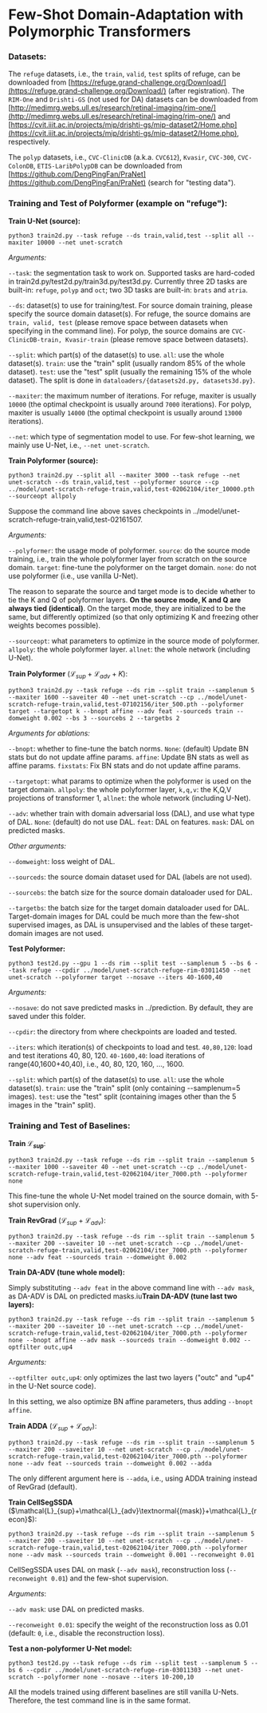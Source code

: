 # Few-Shot Domain-Adaptation with Polymorphic Transformers

### Datasets:

The `refuge` datasets, i.e., the `train`, `valid`, `test` splits of refuge, can be downloaded from [https://refuge.grand-challenge.org/Download/](https://refuge.grand-challenge.org/Download/) (after registration). The `RIM-One` and `Drishti-GS` (not used for DA) datasets can be downloaded from [http://medimrg.webs.ull.es/research/retinal-imaging/rim-one/](http://medimrg.webs.ull.es/research/retinal-imaging/rim-one/) and [https://cvit.iiit.ac.in/projects/mip/drishti-gs/mip-dataset2/Home.php](https://cvit.iiit.ac.in/projects/mip/drishti-gs/mip-dataset2/Home.php), respectively.

The `polyp` datasets, i.e., `CVC-ClinicDB` (a.k.a. `CVC612`), `Kvasir`, `CVC-300`, `CVC-ColonDB`, `ETIS-LaribPolypDB` can be downloaded from [https://github.com/DengPingFan/PraNet](https://github.com/DengPingFan/PraNet) (search for "testing data"). 

### Training and Test of Polyformer (example on "refuge"):

**Train U-Net (source):**

`python3 train2d.py --task refuge --ds train,valid,test --split all --maxiter 10000 --net unet-scratch`

*Arguments:*

`--task`: the segmentation task to work on. Supported tasks are hard-coded in train2d.py/test2d.py/train3d.py/test3d.py. Currently three 2D tasks are built-in: `refuge`, `polyp` and `oct`; two 3D tasks are built-in: `brats` and `atria`.

`--ds`: dataset(s) to use for training/test. For source domain training, please specify the source domain dataset(s). For refuge, the source domains are `train, valid, test` (please remove space between datasets when specifying in the command line). For polyp, the source domains are `CVC-ClinicDB-train, Kvasir-train` (please remove space between datasets).

`--split`: which part(s) of the dataset(s) to use. `all`: use the whole dataset(s). `train`: use the "train" split (usually random 85% of the whole dataset). `test`: use the "test" split (usually the remaining 15% of the whole dataset). The split is done in `dataloaders/{datasets2d.py, datasets3d.py}`. 

`--maxiter`: the maximum number of iterations. For refuge, maxiter is usually `10000` (the optimal checkpoint is usually around `7000` iterations). For polyp, maxiter is usually `14000` (the optimal checkpoint is usually around `13000` iterations).

`--net`: which type of segmentation model to use. For few-shot learning, we mainly use U-Net, i.e., `--net unet-scratch`.

**Train Polyformer (source):**

`python3 train2d.py --split all --maxiter 3000 --task refuge --net unet-scratch --ds train,valid,test --polyformer source --cp ../model/unet-scratch-refuge-train,valid,test-02062104/iter_10000.pth --sourceopt allpoly`

Suppose the command line above saves checkpoints in ../model/unet-scratch-refuge-train,valid,test-02161507.

*Arguments:*

`--polyformer`: the usage mode of polyformer. `source`: do the source mode training, i.e., train the whole polyformer layer from scratch on the source domain. `target`: fine-tune the polyformer on the target domain. `none`: do not use polyformer (i.e., use vanilla U-Net).

The reason to separate the source and target mode is to decide whether to tie the K and Q of polyformer layers. **On the source mode, K and Q are always tied (identical)**. On the target mode, they are initialized to be the same, but differently optimized (so that only optimizing K and freezing other weights becomes possible).

`--sourceopt`: what parameters to optimize in the source mode of polyformer. `allpoly`: the whole polyformer layer. `allnet`: the whole network (including U-Net).

**Train Polyformer** ($\mathcal{L}_{sup}+\mathcal{L}_{adv}+K$):

`python3 train2d.py --task refuge --ds rim --split train --samplenum 5 --maxiter 1600 --saveiter 40 --net unet-scratch --cp ../model/unet-scratch-refuge-train,valid,test-07102156/iter_500.pth --polyformer target --targetopt k --bnopt affine --adv feat --sourceds train --domweight 0.002 --bs 3 --sourcebs 2 --targetbs 2`

*Arguments for ablations:* 

`--bnopt`: whether to fine-tune the batch norms. `None`: (default) Update BN stats but do not update affine params. `affine`: Update BN stats as well as affine params. `fixstats`: Fix BN stats and do not update affine params.

`--targetopt`: what params to optimize when the polyformer is used on the target domain. `allpoly`: the whole polyformer layer, `k,q,v`: the K,Q,V projections of transformer 1, `allnet`: the whole network (including U-Net).

`--adv`: whether train with domain adversarial loss (DAL), and use what type of DAL. `None`: (default) do not use DAL. `feat`: DAL on features. `mask`: DAL on predicted masks. 

*Other arguments:*

`--domweight`: loss weight of DAL.

`--sourceds`: the source domain dataset used for DAL (labels are not used).

`--sourcebs`: the batch size for the source domain dataloader used for DAL.

`--targetbs`: the batch size for the target domain dataloader used for DAL. Target-domain images for DAL could be much more than the few-shot supervised images, as DAL is unsupervised and the lables of these target-domain images are not used.

**Test Polyformer:**

`python3 test2d.py --gpu 1 --ds rim --split test --samplenum 5 --bs 6 --task refuge --cpdir ../model/unet-scratch-refuge-rim-03011450 --net unet-scratch --polyformer target --nosave --iters 40-1600,40`

*Arguments:*

`--nosave`: do not save predicted masks in ../prediction. By default, they are saved under this folder.

`--cpdir`: the directory from where checkpoints are loaded and tested.

`--iters`: which iteration(s) of checkpoints to load and test. `40,80,120`: load and test iterations 40, 80, 120. `40-1600,40`: load iterations of range(40,1600+40,40), i.e., 40, 80, 120, 160, ..., 1600.

`--split`: which part(s) of the dataset(s) to use. `all`: use the whole dataset(s). `train`: use the "train" split (only containing --samplenum=5 images). `test`: use the "test" split (containing images other than the 5 images in the "train" split). 

### Training and Test of Baselines:

**Train $\mathcal{L}_{sup}$**:

`python3 train2d.py --task refuge --ds rim --split train --samplenum 5 --maxiter 1000 --saveiter 40 --net unet-scratch --cp ../model/unet-scratch-refuge-train,valid,test-02062104/iter_7000.pth --polyformer none`

This fine-tune the whole U-Net model trained on the source domain, with 5-shot supervision only.

**Train RevGrad** ($\mathcal{L}_{sup} + \mathcal{L}_{adv}$):

`python3 train2d.py --task refuge --ds rim --split train --samplenum 5 --maxiter 200 --saveiter 10 --net unet-scratch --cp ../model/unet-scratch-refuge-train,valid,test-02062104/iter_7000.pth --polyformer none --adv feat --sourceds train --domweight 0.002`

**Train DA-ADV (tune whole model):**

Simply substituting `--adv feat` in the above command line with `--adv mask`, as DA-ADV is DAL on predicted masks.iu**Train DA-ADV (tune last two layers):**

`python3 train2d.py --task refuge --ds rim --split train --samplenum 5 --maxiter 200 --saveiter 10 --net unet-scratch --cp ../model/unet-scratch-refuge-train,valid,test-02062104/iter_7000.pth --polyformer none --bnopt affine --adv mask --sourceds train --domweight 0.002 --optfilter outc,up4` 

*Arguments:*

`--optfilter outc,up4`: only optimizes the last two layers ("outc" and "up4" in the U-Net source code). 

In this setting, we also optimize BN affine parameters, thus adding `--bnopt affine`.

**Train ADDA** ($\mathcal{L}_{sup} + \mathcal{L}_{adv}$):

`python3 train2d.py --task refuge --ds rim --split train --samplenum 5 --maxiter 200 --saveiter 10 --net unet-scratch --cp ../model/unet-scratch-refuge-train,valid,test-02062104/iter_7000.pth --polyformer none --adv feat --sourceds train --domweight 0.002 --adda` 

The only different argument here is `--adda`, i.e., using ADDA training instead of RevGrad (default).

**Train CellSegSSDA** ($\mathcal{L}_{sup}+\mathcal{L}_{adv}\textnormal{(mask)}+\mathcal{L}_{recon}$):

`python3 train2d.py --task refuge --ds rim --split train --samplenum 5 --maxiter 200 --saveiter 10 --net unet-scratch --cp ../model/unet-scratch-refuge-train,valid,test-02062104/iter_7000.pth --polyformer none --adv mask --sourceds train --domweight 0.001 --reconweight 0.01`

CellSegSSDA uses DAL on mask (`--adv mask`), reconstruction loss (`--reconweight 0.01`) and the few-shot supervision.

*Arguments*:

`--adv mask`: use DAL on predicted masks.

`--reconweight 0.01`: specify the weight of the reconstruction loss as 0.01 (default: `0`, i.e., disable the reconstruction loss).

**Test a non-polyformer U-Net model:**

`python3 test2d.py --task refuge --ds rim --split test --samplenum 5 --bs 6 --cpdir ../model/unet-scratch-refuge-rim-03011303 --net unet-scratch --polyformer none --nosave --iters 10-200,10`

All the models trained using different baselines are still vanilla U-Nets. Therefore, the test command line is in the same format.